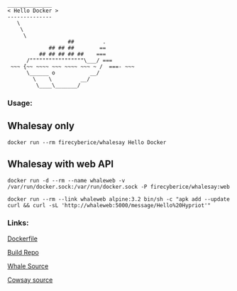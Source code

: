 ```
______________
< Hello Docker >
--------------
   \
    \
     \
                   ##         .
             ## ## ##        ==
          ## ## ## ## ##    ===
      /"""""""""""""""""\___/ ===
 ~~~ {~~ ~~~~ ~~~ ~~~~ ~~~ ~ /  ===- ~~~
      \______ o           __/
        \    \         __/
         \____\_______/

```
### Usage:

## Whalesay only

`docker run --rm firecyberice/whalesay Hello Docker`

## Whalesay with web API

`docker run -d --rm --name whaleweb -v /var/run/docker.sock:/var/run/docker.sock -P firecyberice/whalesay:web`

`docker run --rm --link whaleweb alpine:3.2 bin/sh -c "apk add --update curl && curl -sL 'http://whaleweb:5000/message/Hello%20Hypriot'"`

### Links:

[Dockerfile](https://github.com/firecyberice/whalesay/blob/master/Dockerfile)

[Build Repo](https://github.com/firecyberice/whalesay)


[Whale Source](https://github.com/moxiegirl/whalesay)

[Cowsay source](https://github.com/jasonm23/cowsay)
